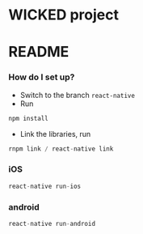 # WICKED project #

# README #


### How do I set up? ###

* Switch to the branch `react-native`
* Run
```javascript
npm install 
```

* Link the libraries, run
```javascript
rnpm link / react-native link
```
### iOS

```javascript
react-native run-ios
```

### android

```javascript
react-native run-android
```
